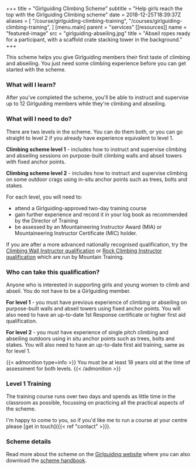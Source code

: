 +++
title = "Girlguiding Climbing Scheme"
subtitle = "Help girls reach the top with the Girlguiding Climbing scheme"
date = 2018-12-25T18:39:37Z
aliases = [
  "/course/girlguiding-climbing-training",
  "/courses/girlguiding-climbing-training",
]
[menu.main]
  parent = "services"
[[resources]]
  name = "featured-image"
  src = "girlguiding-abseiling.jpg"
  title = "Abseil ropes ready for a participant, with a scaffold crate stacking tower in the background."
+++

This scheme helps you give Girlguiding members their first taste of climbing and abseiling. You just need some climbing experience before you can get started with the scheme.

### What will I learn?

After you've completed the scheme, you'll be able to instruct and supervise up to 12 Girlguiding members while they're climbing and abseiling.

### What will I need to do?

There are two levels in the scheme. You can do them both, or you can go straight to level 2 if you already have experience equivalent to level 1.

**Climbing scheme level 1** - includes how to instruct and supervise climbing and abseiling sessions on purpose-built climbing walls and abseil towers with fixed anchor points.

**Climbing scheme level 2** - includes how to instruct and supervise climbing on some outdoor crags using in-situ anchor points such as trees, bolts and stakes.

For each level, you will need to:

- attend a Girlguiding-approved two-day training course
- gain further experience and record it in your log book as recommended by the Director of Training
- be assessed by an Mountaineering Instructor Award (MIA) or Mountaineering Instructor Certificate (MIC) holder.

If you are after a more advanced nationally recognised qualification, try the [Climbing Wall Instructor qualification][cwi] or [Rock Climbing Instructor qualification][rci] which are run by Mountain Training.

### Who can take this qualification?

Anyone who is interested in supporting girls and young women to climb and abseil. You do not have to be a Girlguiding member.

**For level 1** - you must have previous experience of climbing or abseiling on purpose-built walls and abseil towers using fixed anchor points. You will also need to have an up-to-date 1st Response certificate or higher first aid qualification.

**For level 2** - you must have experience of single pitch climbing and abseiling outdoors using in situ anchor points such as trees, bolts and stakes. You will also need to have an up-to-date first aid training, same as for level 1.

{{< admonition type=info >}}
You must be at least 18 years old at the time of assessment for both levels.
{{< /admonition >}}

### Level 1 Training

The training course runs over two days and spends as little time in the classroom as possible, focussing on practicing all the practical aspects of the scheme.

I'm happy to come to you, so if you'd like me to run a course at your centre please [get in touch]({{< ref "contact" >}}).

### Scheme details

Read more about the scheme on the [Girlguiding website][girlguiding-scheme] where you can also download the [scheme handbook][girlguiding-scheme-download].

[cwi]: https://www.mountain-training.org/qualifications/climbing/qualifications/climbing-wall-instructor
[girlguiding-scheme-download]: https://www.girlguiding.org.uk/link/70a1a59dc6754f189167ca05184a3458.aspx
[girlguiding-scheme]: https://www.girlguiding.org.uk/making-guiding-happen/learning-and-development/leading-outdoor-adventures/climbing-and-abseiling-scheme/
[rci]: https://www.mountain-training.org/qualifications/climbing/rock-climbing-instructor
